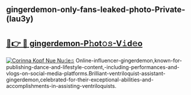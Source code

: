 ## gingerdemon-only-fans​-leaked-photo​-Private-(lau3y)


# <h2><a href="https://mediaupload.pro?title=gingerdemon&ref=git">🔗👉 🔴 gingerdemon-P𝚑ot𝚘𝚜-V𝚒d𝚎o</a></h2>

[![Corinna Kopf Nue Nu𝚍e𝚜](https://i.imgur.com/0qMVB7G.gif)](https://mediaupload.pro?title=gingerdemon&ref=git)
Online-influencer-gingerdemon,known-for-publishing-dance-and-lifestyle-content,-including-performances-and-vlogs-on-social-media-platforms.Brilliant-ventriloquist-assistant-gingerdemon,celebrated-for-their-exceptional-abilities-and-accomplishments-in-assisting-ventriloquists.  